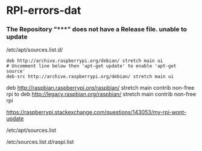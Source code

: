 
# RPI-errors-dat


### The Repository "***" does not have a Release file. unable to update

/etc/apt/sources.list.d/

    deb http://archive.raspberrypi.org/debian/ stretch main ui
    # Uncomment line below then 'apt-get update' to enable 'apt-get source'
    deb-src http://archive.raspberrypi.org/debian/ stretch main ui



deb http://raspbian.raspberrypi.org/raspbian/ stretch main contrib non-free rpi
to
deb http://legacy.raspbian.org/raspbian/ stretch main contrib non-free rpi


https://raspberrypi.stackexchange.com/questions/143053/my-rpi-wont-update



/etc/apt/sources.list

/etc/sources.list.d/raspi.list